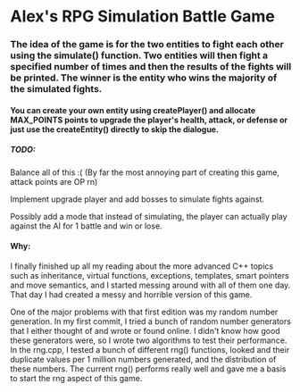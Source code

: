 # Alex's RPG Simulation Battle Game
### The idea of the game is for the two entities to fight each other using the simulate() function. Two entities will then fight a specified number of times and then the results of the fights will be printed. The winner is the entity who wins the majority of the simulated fights.
#### You can create your own entity using createPlayer() and allocate MAX_POINTS points to upgrade the player's health, attack, or defense or just use the createEntity() directly to skip the dialogue.
##### TODO:

Balance all of this :( (By far the most annoying part of creating this game, attack points are OP rn)

Implement upgrade player and add bosses to simulate fights against.

Possibly add a mode that instead of simulating, the player can actually play against the AI for 1 battle and win or lose.

#### Why:
I finally finished up all my reading about the more advanced C++ topics such as inheritance, virtual functions, exceptions, templates, smart pointers and move semantics, and I started messing around with all of them one day. That day I had created a messy and horrible version of this game.

One of the major problems with that first edition was my random number generation. In my first commit, I tried a bunch of random number generators that I either thought of and wrote or found online. I didn't know how good these generators were, so I wrote two algorithms to test their performance. In the rng.cpp, I tested a bunch of different rng() functions, looked and their duplicate values per 1 million numbers generated, and the distribution of these numbers. The current rng() performs really well and gave me a basis to start the rng aspect of this game.
